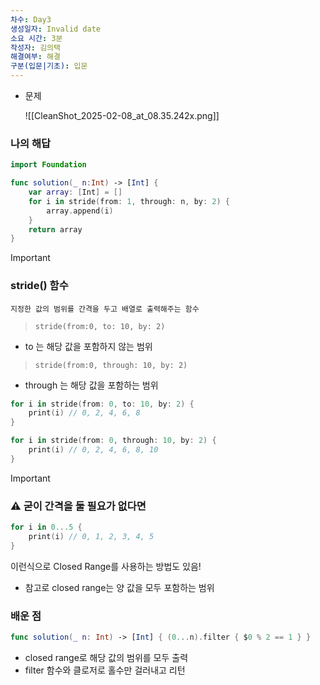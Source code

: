 ```yaml
---
차수: Day3
생성일자: Invalid date
소요 시간: 3분
작성자: 김의택
해결여부: 해결
구분(입문|기초): 입문
---
```

- 문제
    
    ![[CleanShot_2025-02-08_at_08.35.242x.png]]
    

### 나의 해답

```Swift
import Foundation

func solution(_ n:Int) -> [Int] {
    var array: [Int] = []
    for i in stride(from: 1, through: n, by: 2) {
        array.append(i)
    }
    return array
}
```

> [!important]
> 
> ### stride() 함수
> 
> `지정한 값의 범위를 간격을 두고 배열로 출력해주는 함수`
> 
> > `stride(from:0, to: 10, by: 2)`
> 
> - to 는 해당 값을 포함하지 않는 범위
> 
> > `stride(from:0, through: 10, by: 2)`
> 
> - through 는 해당 값을 포함하는 범위
> 
> ```Swift
> for i in stride(from: 0, to: 10, by: 2) {
>     print(i) // 0, 2, 4, 6, 8
> }
> 
> for i in stride(from: 0, through: 10, by: 2) {
>     print(i) // 0, 2, 4, 6, 8, 10
> }
> ```

> [!important]
> 
> ### ⚠️ 굳이 간격을 둘 필요가 없다면
> 
> ```Swift
> for i in 0...5 {
>     print(i) // 0, 1, 2, 3, 4, 5
> }
> ```
> 
> 이런식으로 Closed Range를 사용하는 방법도 있음!
> 
> - 참고로 closed range는 양 값을 모두 포함하는 범위

  

### 배운 점

```Swift
func solution(_ n: Int) -> [Int] { (0...n).filter { $0 % 2 == 1 } }
```

- closed range로 해당 값의 범위를 모두 출력
- filter 함수와 클로저로 홀수만 걸러내고 리턴